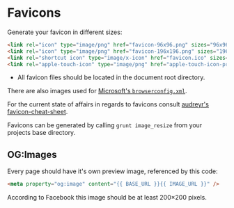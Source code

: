 Favicons
========

Generate your favicon in different sizes:

```html
<link rel="icon" type="image/png" href="favicon-96x96.png" sizes="96x96" />
<link rel="icon" type="image/png" href="favicon-196x196.png" sizes="196x196" />
<link rel="shortcut icon" type="image/x-icon" href="favicon.ico" sizes="32x32" />
<link rel="apple-touch-icon" type="image/png" href="apple-touch-icon-precomposed.png" sizes="152x152" />
```

* All favicon files should be located in the document root directory.

There are also images used for [Microsoft's `browserconfig.xml`](https://msdn.microsoft.com/en-us/library/ie/dn320426(v=vs.85).aspx).

For the current state of affairs in regards to favicons consult [audreyr's favicon-cheat-sheet](https://github.com/audreyr/favicon-cheat-sheet).

Favicons can be generated by calling `grunt image_resize` from your projects base directory.

OG:Images
---------

Every page should have it's own preview image, referenced by this code:

```html
<meta property="og:image" content="{{ BASE_URL }}{{ IMAGE_URL }}" />
```

According to Facebook this image should be at least 200×200 pixels.
